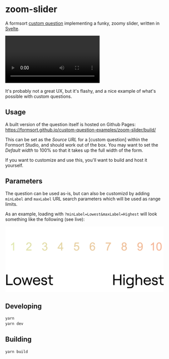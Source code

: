 # zoom-slider

A formsort [custom question](https://github.com/formsort/oss/tree/master/packages/custom-question-api) implementing a funky, zoomy slider, written in [Svelte](https://svelte.dev).

![Zoom slider in action](./docs/zoom-slider-demo.mp4)

It's probably not a great UX, but it's flashy, and a nice example of what's possible with custom questions.

## Usage

A built version of the question itself is hosted on Github Pages: https://formsort.github.io/custom-question-examples/zoom-slider/build/

This can be set as the _Source URL_ for a [custom question] within the Formsort Studio, and should work out of the box. You may want to set the _Default width_ to 100% so that it takes up the full width of the form.

If you want to customize and use this, you'll want to build and host it yourself.

## Parameters

The question can be used as-is, but can also be customizd by adding `minLabel` and `maxLabel` URL search parameters which will be used as range limits.

As an example, loading with `?minLabel=Lowest&maxLabel=Highest` will look something like the following (see live):

![](./docs/min-label-max-label.png)

## Developing

```bash
yarn
yarn dev
```

## Building

```bash
yarn build
```
